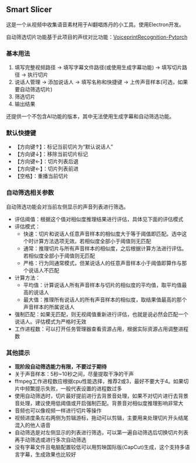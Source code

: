 ## Smart Slicer

这是一个从视频中收集语音素材用于AI翻唱炼丹的小工具。使用Electron开发。

自动筛选切片功能基于此项目的声纹对比功能：[VoiceprintRecognition-Pytorch](https://github.com/yeyupiaoling/VoiceprintRecognition-Pytorch)

### 基本用法

1. 填写完整视频路径 -> 填写字幕文件路径(或使用生成字幕功能) -> 填写切片路径 -> 执行切片
1. 说话人管理 -> 添加说话人 -> 填写名称和快捷键 -> 上传声音样本(可选，如果要自动筛选切片)
1. 筛选切片
1. 输出结果

还提供一个不包含AI功能的版本，其中无法使用生成字幕和自动筛选功能。

### 默认快捷键

* 【方向键↑】：标记当前切片为“默认说话人”
* 【方向键↓】：移除当前切片标记
* 【方向键←】：切片列表后退
* 【方向键←】：切片列表前进
* 【空格】：重播当前切片

### 自动筛选相关参数

自动筛选功能会对当前左侧显示的声音列表进行筛选。

* 评估阈值：根据这个值对相似度推理结果进行评估，具体见下面的评估模式
* 评估模式：
  * 快速：切片和说话人任意声音样本的相似度大于等于阈值即匹配。选中这个时计算方法选项无效。若相似度全部小于阈值则无匹配
  * 通常：推理切片与所有声音样本的相似度，之后根据计算方法进行评估。若相似度全部小于阈值则无匹配
  * 严格：行为同通常模式，但某说话人的任意声音样本小于阈值即算作与那个说话人不匹配
* 计算方法：
  * 平均值：计算说话人所有声音样本与切片的相似度的平均值，取平均值最高的说话人
  * 最大值：推理所有说话人的所有声音样本的相似度，取结果值最高的那个声音样本的所属说话人
* 强制匹配：如果无匹配，则无视阈值重新进行评估，也就是说必然会匹配一个说话人。评估模式为严格时无效
* 工作进程数：可以打开任务管理器查看资源占用，根据实际资源占用调整进程数

### 其他提示

* **现阶段自动筛选能力有限，不要过于期待**
* 关于声音样本：5秒~10秒之间，尽量提取干净的干声
* ffmpeg工作进程数应根据cpu性能选择，推荐2或3，最好不要大于4。如果切片中频繁提示失败，一般代表设置的进程数过多
* 使用自动筛选时，切片最好提前进行去背景音处理，如果不对切片进行去背景音处理，建议使用低阈值或开启强制匹配。背景音对相似度推理影响非常大
* 音频也可以像视频一样进行切片等操作
* 视频进度条左右两侧为剪辑游标，拖动可以剪辑，主要用来处理切片开头结尾混入的他人语音
* 自动筛选是对左侧显示的列表进行筛选，可以第一遍自动筛选后切换切片列表再手动筛选或进行多次自动筛选
* 没有字幕文件且电脑配置较低可以用剪映国际版(CapCut)生成，这个支持多语言字幕，生成效果也比较好

